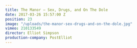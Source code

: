 ```yaml
---
title: The Manor — Sex, Drugs, and On The Dole
date: 2017-03-26 15:57:00 Z
position: 23
image: "/uploads/the-manor-sex-drugs-and-on-the-dole.jpg"
vimeo: 210133549
director: Elliot Simpson
production-company: PostElliot
---
```


